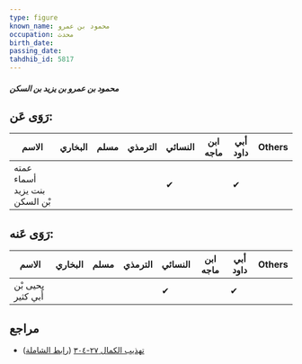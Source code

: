 ```yaml
---
type: figure
known_name: محمود بن عمرو
occupation: محدث
birth_date:
passing_date:
tahdhib_id: 5817
---
```

##### محمود بن عمرو بن يزيد بن السكن

## رَوَى عَن:
| الاسم                         | البخاري | مسلم | الترمذي | النسائي | ابن ماجه | أبي داود | Others |
| ----------------------------- | ------- | ---- | ------- | ------- | -------- | -------- | ------ |
| عمته أسماء بنت يزيد بْن السكن |         |      |         | ✔       |          | ✔        |        |
## رَوَى عَنه:
| الاسم              | البخاري | مسلم | الترمذي | النسائي | ابن ماجه | أبي داود | Others |
| ------------------ | ------- | ---- | ------- | ------- | -------- | -------- | ------ |
| يحيى بْن أَبي كثير |         |      |         | ✔       |          | ✔        |        |
## مراجع
- [تهذيب الكمال ٢٧-٣٠٤](obsidian://open?vault=Tahdhib-al-Kamal&file=Figures/٥٨١٧-محمود%20بن%20عمرو%20بن%20يزيد%20بن%20السكن) ([رابط الشاملة](https://shamela.ws/book/3722/14693))